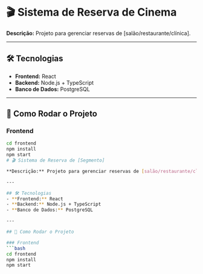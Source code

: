 # 🎬 Sistema de Reserva de Cinema

**Descrição:** Projeto para gerenciar reservas de [salão/restaurante/clínica].

---

## 🛠 Tecnologias
- **Frontend:** React
- **Backend:** Node.js + TypeScript
- **Banco de Dados:** PostgreSQL

---

## 🚀 Como Rodar o Projeto

### Frontend
```bash
cd frontend
npm install
npm start
# 🎬 Sistema de Reserva de [Segmento]

**Descrição:** Projeto para gerenciar reservas de [salão/restaurante/clínica].

---

## 🛠 Tecnologias
- **Frontend:** React
- **Backend:** Node.js + TypeScript
- **Banco de Dados:** PostgreSQL

---

## 🚀 Como Rodar o Projeto

### Frontend
```bash
cd frontend
npm install
npm start

